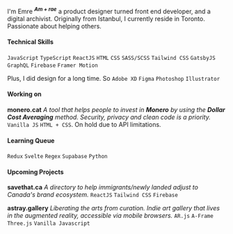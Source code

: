 I'm Emre <sup>**_Am + rae_**</sup> a product designer turned front end developer, and a digital archivist. Originally from Istanbul, I currently reside in Toronto. Passionate about helping others.

#### Technical Skills

`JavaScript` `TypeScript` `ReactJS` `HTML` `CSS` `SASS/SCSS` `Tailwind CSS` `GatsbyJS` `GraphQL` `Firebase` `Framer Motion`

Plus, I did design for a long time. So `Adobe XD` `Figma` `Photoshop` `Illustrator`

#### Working on

**monero.cat** _A tool that helps people to invest in **Monero** by using the **Dollar Cost Averaging** method. Security, privacy and clean code is a priority._
`Vanilla JS` `HTML + CSS`. On hold due to API limitations.

#### Learning Queue

`Redux` `Svelte` `Regex` `Supabase` `Python`

#### Upcoming Projects

**savethat.ca** _A directory to help immigrants/newly landed adjust to Canada's brand ecosystem._
`ReactJS` `Tailwind CSS` `Firebase`

**astray.gallery** _Liberating the arts from curation. Indie art gallery that lives in the augmented reality, accessible via mobile browsers._
`AR.js` `A-Frame` `Three.js` `Vanilla Javascript`
